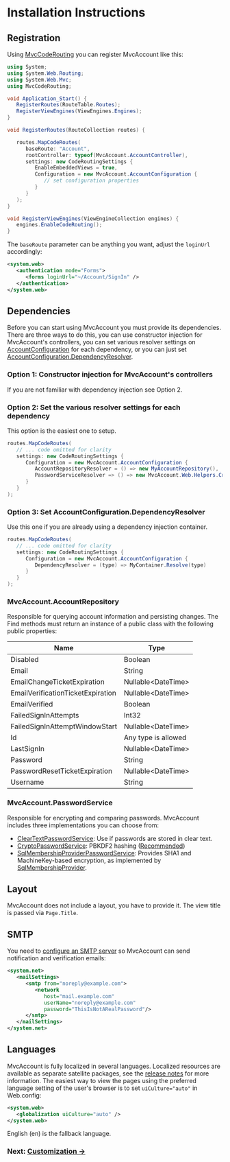 ﻿Installation Instructions
=========================

Registration
------------
Using [MvcCodeRouting](http://mvccoderouting.codeplex.com/) you can register MvcAccount like this:

```csharp
using System;
using System.Web.Routing;
using System.Web.Mvc;
using MvcCodeRouting;

void Application_Start() {
   RegisterRoutes(RouteTable.Routes);
   RegisterViewEngines(ViewEngines.Engines);
}

void RegisterRoutes(RouteCollection routes) {

   routes.MapCodeRoutes(
      baseRoute: "Account",
      rootController: typeof(MvcAccount.AccountController),
      settings: new CodeRoutingSettings {
         EnableEmbeddedViews = true,
         Configuration = new MvcAccount.AccountConfiguration {
            // set configuration properties
         }
      }
   );
}

void RegisterViewEngines(ViewEngineCollection engines) {
   engines.EnableCodeRouting();
}
```

The `baseRoute` parameter can be anything you want, adjust the `loginUrl` accordingly:

```xml
<system.web>
   <authentication mode="Forms">
      <forms loginUrl="~/Account/SignIn" />
   </authentication>
</system.web>
```

Dependencies
------------
Before you can start using MvcAccount you must provide its dependencies. There are three ways to do this, you can use constructor injection for MvcAccount's controllers, you can set various resolver settings on [AccountConfiguration](api/MvcAccount/AccountConfiguration/README.md#Properties) for each dependency, or you can just set [AccountConfiguration.DependencyResolver](api/MvcAccount/AccountConfiguration/DependencyResolver.md).

### Option 1: Constructor injection for MvcAccount's controllers
If you are not familiar with dependency injection see Option 2.

### Option 2: Set the various resolver settings for each dependency
This option is the easiest one to setup.

```csharp
routes.MapCodeRoutes(
   // ... code omitted for clarity
   settings: new CodeRoutingSettings {
      Configuration = new MvcAccount.AccountConfiguration {
         AccountRepositoryResolver = () => new MyAccountRepository(),
         PasswordServiceResolver => () => new MvcAccount.Web.Helpers.CryptoPasswordService()
      }
   }
);
```

### Option 3: Set AccountConfiguration.DependencyResolver
Use this one if you are already using a dependency injection container.

```csharp
routes.MapCodeRoutes(
   // ... code omitted for clarity
   settings: new CodeRoutingSettings {
      Configuration = new MvcAccount.AccountConfiguration {
         DependencyResolver = (type) => MyContainer.Resolve(type)
      }
   }
);
```

### MvcAccount.AccountRepository
Responsible for querying account information and persisting changes. The Find methods must return an instance of a public class with the following public properties:

| Name                               | Type
| ---------------------------------- | -------------------
| Disabled                           | Boolean
| Email                              | String
| EmailChangeTicketExpiration        | Nullable&lt;DateTime>
| EmailVerificationTicketExpiration  | Nullable&lt;DateTime>
| EmailVerified                      | Boolean
| FailedSignInAttempts               | Int32
| FailedSignInAttemptWindowStart     | Nullable&lt;DateTime>
| Id                                 | Any type is allowed
| LastSignIn                         | Nullable&lt;DateTime>
| Password                           | String
| PasswordResetTicketExpiration      | Nullable&lt;DateTime>
| Username                           | String

### MvcAccount.PasswordService
Responsible for encrypting and comparing passwords. MvcAccount includes three implementations you can choose from:

- [ClearTextPasswordService](api/MvcAccount/ClearTextPasswordService/README.md): Use if passwords are stored in clear text.
- [CryptoPasswordService](api/MvcAccount.Web.Helpers/CryptoPasswordService/README.md): PBKDF2 hashing ([Recommended](http://brockallen.com/2012/10/19/password-management-made-easy-in-asp-net-with-the-crypto-api/))
- [SqlMembershipProviderPasswordService](api/MvcAccount.Web.Security/SqlMembershipProviderPasswordService/README.md): Provides SHA1 and MachineKey-based encryption, as implemented by [SqlMembershipProvider](http://msdn.microsoft.com/library/system.web.security.sqlmembershipprovider).

Layout
------
MvcAccount does not include a layout, you have to provide it. The view title is passed via `Page.Title`.

SMTP
----
You need to [configure an SMTP server](http://msdn.microsoft.com/library/w355a94k) so MvcAccount can send notification and verification emails:

```xml
<system.net>
   <mailSettings>
      <smtp from="noreply@example.com">
         <network 
            host="mail.example.com" 
            userName="noreply@example.com" 
            password="ThisIsNotARealPassword"/>
      </smtp>
   </mailSettings>
</system.net>
```

Languages
---------
MvcAccount is fully localized in several languages. Localized resources are available as separate satellite packages, see the [release notes](https://github.com/maxtoroq/MvcAccount/releases) for more information. The easiest way to view the pages using the preferred language setting of the user's browser is to set `uiCulture="auto"` in Web.config:

```xml
<system.web>
   <globalization uiCulture="auto" />
</system.web>
```

English (en) is the fallback language.

### Next: [Customization →](Customization.md)